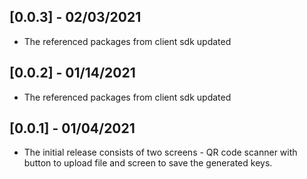 ## [0.0.3] - 02/03/2021

* The referenced packages from client sdk updated

## [0.0.2] - 01/14/2021

* The referenced packages from client sdk updated

## [0.0.1] - 01/04/2021

* The initial release consists of two screens - QR code scanner with button to upload file and screen to save the generated keys.